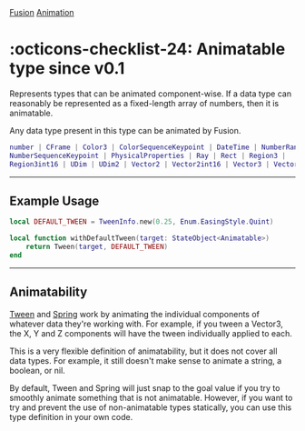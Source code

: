 <nav class="fusiondoc-api-breadcrumbs">
	<a href="../..">Fusion</a>
	<a href="..">Animation</a>
</nav>

<h1 class="fusiondoc-api-header" markdown>
	<span class="fusiondoc-api-icon" markdown>:octicons-checklist-24:</span>
	<span class="fusiondoc-api-name">Animatable</span>
	<span class="fusiondoc-api-pills">
		<span class="fusiondoc-api-pill-type">type</span>
		<span class="fusiondoc-api-pill-since">since v0.1</span>
	</span>
</h1>

Represents types that can be animated component-wise. If a data type can
reasonably be represented as a fixed-length array of numbers, then it is
animatable.

Any data type present in this type can be animated by Fusion.

```Lua
number | CFrame | Color3 | ColorSequenceKeypoint | DateTime | NumberRange |
NumberSequenceKeypoint | PhysicalProperties | Ray | Rect | Region3 |
Region3int16 | UDim | UDim2 | Vector2 | Vector2int16 | Vector3 | Vector3int16
```

-----

## Example Usage

```Lua
local DEFAULT_TWEEN = TweenInfo.new(0.25, Enum.EasingStyle.Quint)

local function withDefaultTween(target: StateObject<Animatable>)
    return Tween(target, DEFAULT_TWEEN)
end
```

-----

## Animatability

[Tween](./tween.md) and [Spring](./spring.md) work by animating the individual
components of whatever data they're working with. For example, if you tween a
Vector3, the X, Y and Z components will have the tween individually applied to
each.

This is a very flexible definition of animatability, but it does not cover all
data types. For example, it still doesn't make sense to animate a string, a
boolean, or nil.

By default, Tween and Spring will just snap to the goal value if you try to
smoothly animate something that is not animatable. However, if you want to try
and prevent the use of non-animatable types statically, you can use this type
definition in your own code.